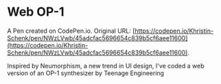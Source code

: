 # Web OP-1

A Pen created on CodePen.io. Original URL: [https://codepen.io/Khristin-Schenk/pen/NWzLVwb/45adcfac5696654c839b5cf6aee11600](https://codepen.io/Khristin-Schenk/pen/NWzLVwb/45adcfac5696654c839b5cf6aee11600).

Inspired by Neumorphism, a new trend in UI design, I've coded a web version of an OP-1 synthesizer by Teenage Engineering